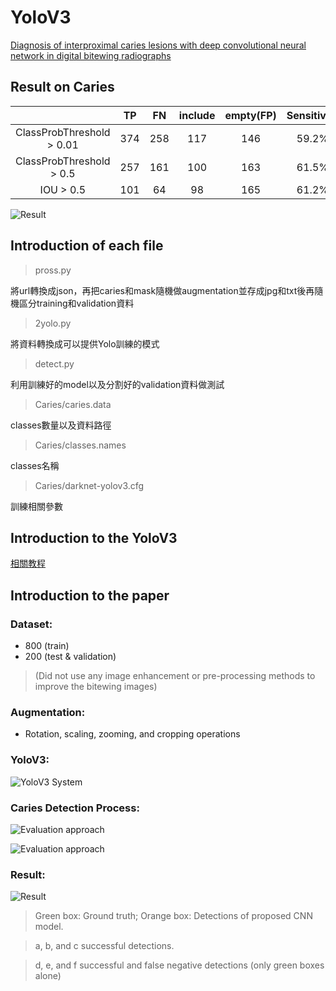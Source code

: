 # YoloV3
[Diagnosis of interproximal caries lesions with deep convolutional neural network in digital bitewing radiographs](https://www.researchgate.net/publication/352757579_Diagnosis_of_interproximal_caries_lesions_with_deep_convolutional_neural_network_in_digital_bitewing_radiographs "link")

## Result on Caries

|  | TP | FN | include | empty(FP) |  Sensitivity |   Precision |   F1 |
|:----------:|:----------:|:----------:|:----------:|:----------:|:----------:|:----------:|:----------:|
| ClassProbThreshold > 0.01 | 374 | 258 | 117 | 146 | 59.2% | 71.9% | 64.9% |
| ClassProbThreshold > 0.5 | 257 | 161 | 100 | 163 | 61.5% | 61.2% | 61.3% |
| IOU > 0.5 | 101 | 64 | 98 | 165 | 61.2% | 38% | 46.9% |

![Result](https://github.com/jasonyeong/CariesDetection/blob/master/YoloV3/Result.jpg?raw=true "Result")


## Introduction of each file

> pross.py

將url轉換成json，再把caries和mask隨機做augmentation並存成jpg和txt後再隨機區分training和validation資料

> 2yolo.py

將資料轉換成可以提供Yolo訓練的模式

> detect.py

利用訓練好的model以及分割好的validation資料做測試

> Caries/caries.data

classes數量以及資料路徑

> Caries/classes.names

classes名稱

> Caries/darknet-yolov3.cfg

訓練相關參數

## Introduction to the YoloV3
[相關教程](https://learnopencv.com/training-yolov3-deep-learning-based-custom-object-detector/ "link")

## Introduction to the paper

### Dataset:	

* 800 (train)
* 200 (test & validation)
> (Did not use any image enhancement or pre-processing methods to improve the bitewing images)

### Augmentation:	

* Rotation, scaling, zooming, and cropping operations

### YoloV3:

![YoloV3 System](https://www.researchgate.net/publication/352757579/figure/fig4/AS:1116690653954049@1643251207096/Architecture-of-the-YOLO-based-CAA-system.png "YoloV3 System")

### Caries Detection Process:

![Evaluation approach](https://www.researchgate.net/publication/352757579/figure/fig3/AS:1038815154171914@1624684241943/Scheme-of-the-proposed-YOLO-based-CAA-system_W640.jpg "Evaluation approach")

![Evaluation approach](https://www.researchgate.net/publication/352757579/figure/fig5/AS:1038815170936832@1624684245242/Evaluation-approach-of-the-proposed-system_W640.jpg "Evaluation approach")

### Result:

![Result](https://www.researchgate.net/publication/352757579/figure/fig7/AS:1038815187697669@1624684249625/The-green-box-represents-the-ground-truth-while-the-orange-box-represents-the-detections_W640.jpg "Result")

> Green box: Ground truth; Orange box: Detections of proposed CNN model. 

> a, b, and c successful detections. 

> d, e, and f successful and false negative detections (only green boxes alone)
